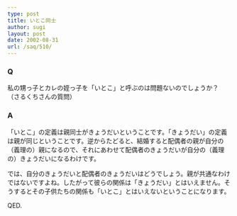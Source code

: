 ```yaml
---
type: post
title: いとこ同士
author: sugi
layout: post
date: 2002-08-31
url: /saq/510/
---
```

### Q 

<span class="quote">私の甥っ子とカレの姪っ子を「いとこ」と呼ぶのは問題ないのでしょうか？</span> （さるくちさんの質問）

### A 

「いとこ」の定義は親同士がきょうだいということです。「きょうだい」の定義は親が同じということです。逆からたどると、結婚すると配偶者の親が自分の（義理の）親になるので、それにあわせて配偶者のきょうだいが自分の（義理の）きょうだいになるわけです。

では、自分のきょうだいと配偶者のきょうだいはどうでしょう。親が共通なわけではないですよね。したがって彼らの関係は「きょうだい」とはいえません。そうするとその子供たちの関係も「いとこ」とはいえないということになります。

QED.

